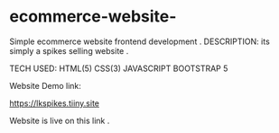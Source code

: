 # ecommerce-website-
Simple ecommerce website frontend development .
DESCRIPTION:
its simply a spikes selling website . 

TECH USED:
HTML(5)
CSS(3)
JAVASCRIPT
BOOTSTRAP 5

Website Demo link:

https://lkspikes.tiiny.site 

Website is live on this link .
